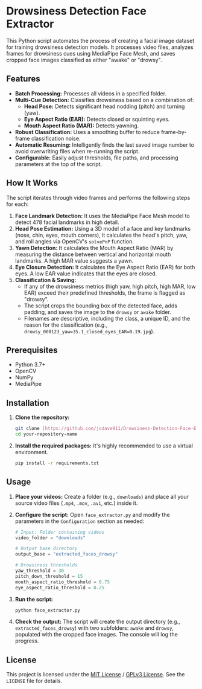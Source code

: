 # Drowsiness Detection Face Extractor

This Python script automates the process of creating a facial image dataset for training drowsiness detection models. It processes video files, analyzes frames for drowsiness cues using MediaPipe Face Mesh, and saves cropped face images classified as either "awake" or "drowsy".

## Features

-   **Batch Processing:** Processes all videos in a specified folder.
-   **Multi-Cue Detection:** Classifies drowsiness based on a combination of:
    -   **Head Pose:** Detects significant head nodding (pitch) and turning (yaw).
    -   **Eye Aspect Ratio (EAR):** Detects closed or squinting eyes.
    -   **Mouth Aspect Ratio (MAR):** Detects yawning.
-   **Robust Classification:** Uses a smoothing buffer to reduce frame-by-frame classification noise.
-   **Automatic Resuming:** Intelligently finds the last saved image number to avoid overwriting files when re-running the script.
-   **Configurable:** Easily adjust thresholds, file paths, and processing parameters at the top of the script.

## How It Works

The script iterates through video frames and performs the following steps for each:

1.  **Face Landmark Detection:** It uses the MediaPipe Face Mesh model to detect 478 facial landmarks in high detail.
2.  **Head Pose Estimation:** Using a 3D model of a face and key landmarks (nose, chin, eyes, mouth corners), it calculates the head's pitch, yaw, and roll angles via OpenCV's `solvePnP` function.
3.  **Yawn Detection:** It calculates the Mouth Aspect Ratio (MAR) by measuring the distance between vertical and horizontal mouth landmarks. A high MAR value suggests a yawn.
4.  **Eye Closure Detection:** It calculates the Eye Aspect Ratio (EAR) for both eyes. A low EAR value indicates that the eyes are closed.
5.  **Classification & Saving:**
    -   If any of the drowsiness metrics (high yaw, high pitch, high MAR, low EAR) exceed their predefined thresholds, the frame is flagged as "drowsy".
    -   The script crops the bounding box of the detected face, adds padding, and saves the image to the `drowsy` or `awake` folder.
    -   Filenames are descriptive, including the class, a unique ID, and the reason for the classification (e.g., `drowsy_000123_yaw=35.1_closed_eyes_EAR=0.19.jpg`).

## Prerequisites

-   Python 3.7+
-   OpenCV
-   NumPy
-   MediaPipe

## Installation

1.  **Clone the repository:**
    ```bash
    git clone [https://github.com/jodave911/Drowsiness-Detection-Face-Extractor.git](https://github.com/jodave911/Drowsiness-Detection-Face-Extractor.git)
    cd your-repository-name
    ```

2.  **Install the required packages:**
    It's highly recommended to use a virtual environment.
    ```bash
    pip install -r requirements.txt
    ```

## Usage

1.  **Place your videos:** Create a folder (e.g., `downloads`) and place all your source video files (`.mp4`, `.mov`, `.avi`, etc.) inside it.

2.  **Configure the script:** Open `face_extractor.py` and modify the parameters in the `Configuration` section as needed:
    ```python
    # Input: Folder containing videos
    video_folder = "downloads"

    # Output base directory
    output_base = "extracted_faces_drowsy"

    # Drowsiness thresholds
    yaw_threshold = 30
    pitch_down_threshold = 15
    mouth_aspect_ratio_threshold = 0.75
    eye_aspect_ratio_threshold = 0.25
    ```

3.  **Run the script:**
    ```bash
    python face_extractor.py
    ```

4.  **Check the output:** The script will create the output directory (e.g., `extracted_faces_drowsy`) with two subfolders: `awake` and `drowsy`, populated with the cropped face images. The console will log the progress.

## License

This project is licensed under the [MIT License](LICENSE) / [GPLv3 License](LICENSE). See the `LICENSE` file for details.
